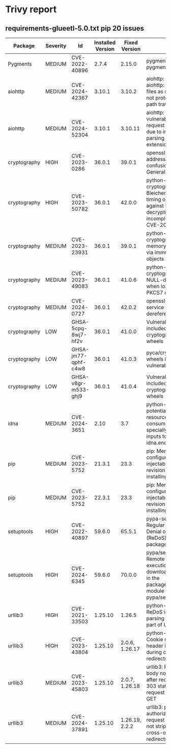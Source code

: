 # Trivy report

## requirements-glueetl-5.0.txt pip  20 issues


| Package |  Severity | Id | Installed Version  | Fixed Version | Title |
|---------|-----------|----|--------------------|---------------|--------|
| Pygments | MEDIUM | CVE-2022-40896 | 2.7.4 | 2.15.0  | pygments: ReDoS in pygments |
| aiohttp | MEDIUM | CVE-2024-42367 | 3.10.1 | 3.10.2  | aiohttp: python-aiohttp: Compressed files as symlinks are not protected from path traversal |
| aiohttp | MEDIUM | CVE-2024-52304 | 3.10.1 | 3.10.11  | aiohttp: aiohttp vulnerable to request smuggling due to incorrect parsing of chunk extensions |
| cryptography | HIGH | CVE-2023-0286 | 36.0.1 | 39.0.1  | openssl: X.400 address type confusion in X.509 GeneralName |
| cryptography | HIGH | CVE-2023-50782 | 36.0.1 | 42.0.0  | python-cryptography: Bleichenbacher timing oracle attack against RSA decryption - incomplete fix for CVE-2020-25659 |
| cryptography | MEDIUM | CVE-2023-23931 | 36.0.1 | 39.0.1  | python-cryptography: memory corruption via immutable objects |
| cryptography | MEDIUM | CVE-2023-49083 | 36.0.1 | 41.0.6  | python-cryptography: NULL-dereference when loading PKCS7 certificates |
| cryptography | MEDIUM | CVE-2024-0727 | 36.0.1 | 42.0.2  | openssl: denial of service via null dereference |
| cryptography | LOW | GHSA-5cpq-8wj7-hf2v | 36.0.1 | 41.0.0  | Vulnerable OpenSSL included in cryptography wheels |
| cryptography | LOW | GHSA-jm77-qphf-c4w8 | 36.0.1 | 41.0.3  | pyca/cryptography&#39;s wheels include vulnerable OpenSSL |
| cryptography | LOW | GHSA-v8gr-m533-ghj9 | 36.0.1 | 41.0.4  | Vulnerable OpenSSL included in cryptography wheels |
| idna | MEDIUM | CVE-2024-3651 | 2.10 | 3.7  | python-idna: potential DoS via resource consumption via specially crafted inputs to idna.encode() |
| pip | MEDIUM | CVE-2023-5752 | 21.3.1 | 23.3  | pip: Mercurial configuration injectable in repo revision when installing via pip |
| pip | MEDIUM | CVE-2023-5752 | 22.3.1 | 23.3  | pip: Mercurial configuration injectable in repo revision when installing via pip |
| setuptools | HIGH | CVE-2022-40897 | 59.6.0 | 65.5.1  | pypa-setuptools: Regular Expression Denial of Service (ReDoS) in package_index.py |
| setuptools | HIGH | CVE-2024-6345 | 59.6.0 | 70.0.0  | pypa/setuptools: Remote code execution via download functions in the package_index module in pypa/setuptools |
| urllib3 | HIGH | CVE-2021-33503 | 1.25.10 | 1.26.5  | python-urllib3: ReDoS in the parsing of authority part of URL |
| urllib3 | HIGH | CVE-2023-43804 | 1.25.10 | 2.0.6, 1.26.17  | python-urllib3: Cookie request header isn&#39;t stripped during cross-origin redirects |
| urllib3 | MEDIUM | CVE-2023-45803 | 1.25.10 | 2.0.7, 1.26.18  | urllib3: Request body not stripped after redirect from 303 status changes request method to GET |
| urllib3 | MEDIUM | CVE-2024-37891 | 1.25.10 | 1.26.19, 2.2.2  | urllib3: proxy-authorization request header is not stripped during cross-origin redirects |

